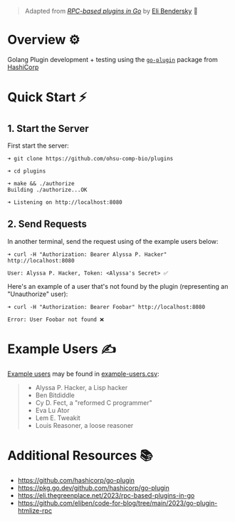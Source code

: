 > Adapted from [*RPC-based plugins in Go*](https://eli.thegreenplace.net/2023/rpc-based-plugins-in-go) by [Eli Bendersky](https://eli.thegreenplace.net/) 🚀

# Overview ⚙️

Golang Plugin development + testing using the [`go-plugin`](https://github.com/hashicorp/go-plugin) package from [HashiCorp](https://github.com/hashicorp)

# Quick Start ⚡

## 1. Start the Server 
First start the server:

```console
➜ git clone https://github.com/ohsu-comp-bio/plugins

➜ cd plugins

➜ make && ./authorize
Building ./authorize...OK

➜ Listening on http://localhost:8080
```

## 2. Send Requests

In another terminal, send the request using of the example users below:

```console
➜ curl -H "Authorization: Bearer Alyssa P. Hacker" http://localhost:8080

User: Alyssa P. Hacker, Token: <Alyssa's Secret> ✅
```

Here's an example of a user that's not found by the plugin (representing an "Unauthorize" user):

```console
➜ curl -H "Authorization: Bearer Foobar" http://localhost:8080

Error: User Foobar not found ❌
```

# Example Users ✍️

[Example users](https://en.wikipedia.org/wiki/Structure_and_Interpretation_of_Computer_Programs#Characters) may be found in [example-users.csv](./example-users.csv):
> - Alyssa P. Hacker, a Lisp hacker
> - Ben Bitdiddle
> - Cy D. Fect, a "reformed C programmer"
> - Eva Lu Ator
> - Lem E. Tweakit
> - Louis Reasoner, a loose reasoner

# Additional Resources 📚

- https://github.com/hashicorp/go-plugin
- https://pkg.go.dev/github.com/hashicorp/go-plugin
- https://eli.thegreenplace.net/2023/rpc-based-plugins-in-go
- https://github.com/eliben/code-for-blog/tree/main/2023/go-plugin-htmlize-rpc
